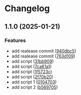 # Changelog

## 1.1.0 (2025-01-21)

### Features

* add realease commit ([940dbc5](https://github.com/maikonalexandre/github-packages-example/commit/940dbc5c99173f798059dc069f58aa2f59e565fe))
* add realease commit ([763d109](https://github.com/maikonalexandre/github-packages-example/commit/763d10980193f3d01be0c3a97d89eee4c3fd71ee))
* add script ([31bb909](https://github.com/maikonalexandre/github-packages-example/commit/31bb90936124abd87d161f2c03ec7d4efc36f5c8))
* add script ([7ca61a1](https://github.com/maikonalexandre/github-packages-example/commit/7ca61a1753c1c173717b1a1eaeecd3fe1b0d7c01))
* add script ([1f5723c](https://github.com/maikonalexandre/github-packages-example/commit/1f5723ca1cc51aa5d3d25cee23b5f0058a4bf789))
* add script ([2f70b20](https://github.com/maikonalexandre/github-packages-example/commit/2f70b20f0626692339d5fa788087bfe48401a032))
* add script 1 ([0104703](https://github.com/maikonalexandre/github-packages-example/commit/01047037e2e4933c36da594112a394402338cd40))
* add script 2 ([b569705](https://github.com/maikonalexandre/github-packages-example/commit/b569705109966c12b5c6e6ca43f982a5213397f5))

